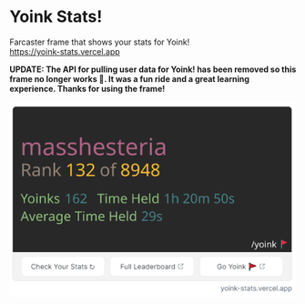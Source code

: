 # Yoink Stats!
Farcaster frame that shows your stats for Yoink!  
https://yoink-stats.vercel.app

**UPDATE: The API for pulling user data for Yoink! has been removed so this frame no longer works 🙁. It was a fun ride and a great learning experience. Thanks for using the frame!**

![Demo](images/demo.png)